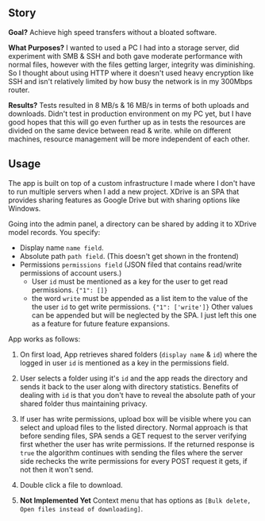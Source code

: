 ## Story

**Goal?**
Achieve high speed transfers without a bloated software.

**What Purposes?**
I wanted to used a PC I had into a storage server, did experiment with SMB & SSH and both gave moderate performance with normal files, however with the files getting larger, integrity was diminishing. So I thought about using HTTP where it doesn't used heavy encryption like SSH and isn't relatively limited by how busy the network is in my 300Mbps router.

**Results?**
Tests resulted in 8 MB/s & 16 MB/s in terms of both uploads and downloads. Didn't test in production environment on my PC yet, but I have good hopes that this will go even further up as in tests the resources are divided on the same device between read & write. while on different machines, resource management will be more independent of each other.

## Usage

The app is built on top of a custom infrastructure I made where I don't have to run multiple servers when I add a new project. XDrive is an SPA that provides sharing features as Google Drive but with sharing options like Windows.

Going into the admin panel, a directory can be shared by adding it to XDrive model records. You specify:
* Display name `name field`.
* Absolute path `path field`. (This doesn't get shown in the frontend)
* Permissions `permissions field` (JSON filed that contains read/write permissions of account users.)
	* User `id` must be mentioned as a key for the user to get read permissions. `{"1": []}`
	* the word `write` must be appended as a list item to the value of the the user `id` to get write permissions. `{"1": ['write']}` Other values can be appended but will be neglected by the SPA. I just left this one as a feature for future feature expansions.

App works as follows:
1) On first load, App retrieves shared folders (`display name` & `id`) where the logged in user `id` is mentioned as a key in the permissions field.

2) User selects a folder using it's `id` and the app reads the directory and sends it back to the user along with directory statistics. Benefits of dealing with `id` is that you don't have to reveal the absolute path of your shared folder thus maintaining privacy.

3) If user has write permissions, upload box will be visible where you can select and upload files to the listed directory. Normal approach is that before sending files, SPA sends a GET request to the server verifying first whether the user has write permissions. If the returned response is `true` the algorithm continues with sending the files where the server side rechecks the write permissions for every POST request it gets, if not then it won't send.

4) Double click a file to download.

5) **Not Implemented Yet** Context menu that has options as `[Bulk delete, Open files instead of downloading]`.